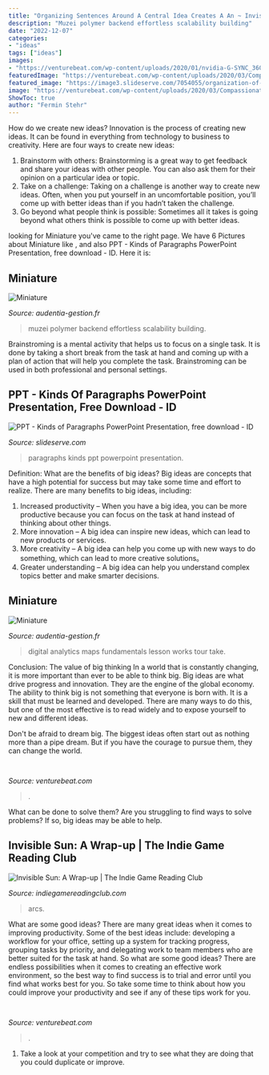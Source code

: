 ```yaml
---
title: "Organizing Sentences Around A Central Idea Creates A An ~ Invisible Sun: A Wrap-up"
description: "Muzei polymer backend effortless scalability building"
date: "2022-12-07"
categories:
- "ideas"
tags: ["ideas"]
images:
- "https://venturebeat.com/wp-content/uploads/2020/01/nvidia-G-SYNC_360Hz.jpg"
featuredImage: "https://venturebeat.com/wp-content/uploads/2020/03/Compassionate-Search-Screens2.png?w=800"
featured_image: "https://image3.slideserve.com/7054055/organization-of-paragraphs1-l.jpg"
image: "https://venturebeat.com/wp-content/uploads/2020/03/Compassionate-Search-Screens2.png?w=800"
ShowToc: true
author: "Fermin Stehr"
---
```



How do we create new ideas?
Innovation is the process of creating new ideas. It can be found in everything from technology to business to creativity. Here are four ways to create new ideas:

1. Brainstorm with others: Brainstorming is a great way to get feedback and share your ideas with other people. You can also ask them for their opinion on a particular idea or topic.
2. Take on a challenge: Taking on a challenge is another way to create new ideas. Often, when you put yourself in an uncomfortable position, you’ll come up with better ideas than if you hadn’t taken the challenge.
3. Go beyond what people think is possible: Sometimes all it takes is going beyond what others think is possible to come up with better ideas.

	

		
looking for Miniature you've came to the right page. We have 6 Pictures about Miniature like ,  and also PPT - Kinds of Paragraphs PowerPoint Presentation, free download - ID. Here it is:
		
    
## Miniature

<img loading=lazy src="https://i1.ytimg.com/vi/mN7IAaRdi_k/mqdefault.jpg" onerror="this.onerror=null;this.src='https://tse4.mm.bing.net/th?id=OIP.kGljTl8BzgMr96588VFY_QAAAA&amp;pid=15.1';" alt="Miniature">

_Source: audentia-gestion.fr_

>muzei polymer backend effortless scalability building. 

	

Brainstroming is a mental activity that helps us to focus on a single task. It is done by taking a short break from the task at hand and coming up with a plan of action that will help you complete the task. Brainstroming can be used in both professional and personal settings.

    
## PPT - Kinds Of Paragraphs PowerPoint Presentation, Free Download - ID

<img loading=lazy src="https://image3.slideserve.com/7054055/organization-of-paragraphs1-l.jpg" onerror="this.onerror=null;this.src='https://tse4.mm.bing.net/th?id=OIP.0gCWXXk7BXFZPRoQfxy3mAHaFj&amp;pid=15.1';" alt="PPT - Kinds of Paragraphs PowerPoint Presentation, free download - ID">

_Source: slideserve.com_

>paragraphs kinds ppt powerpoint presentation. 

	

Definition: What are the benefits of big ideas?
Big ideas are concepts that have a high potential for success but may take some time and effort to realize. There are many benefits to big ideas, including: 
1. Increased productivity – When you have a big idea, you can be more productive because you can focus on the task at hand instead of thinking about other things. 
2. More innovation – A big idea can inspire new ideas, which can lead to new products or services. 
3. More creativity – A big idea can help you come up with new ways to do something, which can lead to more creative solutions。 
4. Greater understanding – A big idea can help you understand complex topics better and make smarter decisions.

    
## Miniature

<img loading=lazy src="http://i1.ytimg.com/vi/N6DrfYHVcXs/mqdefault.jpg" onerror="this.onerror=null;this.src='https://tse1.mm.bing.net/th?id=OIP.bENYOqTYGhpPJnY3G3dtuAEsCo&amp;pid=15.1';" alt="Miniature">

_Source: audentia-gestion.fr_

>digital analytics maps fundamentals lesson works tour take. 

	

Conclusion: The value of big thinking
In a world that is constantly changing, it is more important than ever to be able to think big. Big ideas are what drive progress and innovation. They are the engine of the global economy.
The ability to think big is not something that everyone is born with. It is a skill that must be learned and developed. There are many ways to do this, but one of the most effective is to read widely and to expose yourself to new and different ideas.

Don't be afraid to dream big. The biggest ideas often start out as nothing more than a pipe dream. But if you have the courage to pursue them, they can change the world.

    
## 

<img loading=lazy src="https://venturebeat.com/wp-content/uploads/2020/03/Compassionate-Search-Screens2.png?w=800" onerror="this.onerror=null;this.src='https://tse3.mm.bing.net/th?id=OIP.JQh2hbDiqSv0tSOdttMlvQHaEK&amp;pid=15.1';" alt="">

_Source: venturebeat.com_

>. 

	

What can be done to solve them?
Are you struggling to find ways to solve problems? If so, big ideas may be able to help.

    
## Invisible Sun: A Wrap-up | The Indie Game Reading Club

<img loading=lazy src="https://i1.wp.com/www.indiegamereadingclub.com/wp-content/uploads/2020/03/20200131_122209-1-scaled.jpg?resize=2048%2C1536&amp;ssl=1" onerror="this.onerror=null;this.src='https://tse3.mm.bing.net/th?id=OIP.CKxjCcYlvoEOP3VQ9DdZCAHaFj&amp;pid=15.1';" alt="Invisible Sun: A Wrap-up | The Indie Game Reading Club">

_Source: indiegamereadingclub.com_

>arcs. 

	

What are some good ideas?
There are many great ideas when it comes to improving productivity. Some of the best ideas include: developing a workflow for your office, setting up a system for tracking progress, grouping tasks by priority, and delegating work to team members who are better suited for the task at hand. So what are some good ideas? There are endless possibilities when it comes to creating an effective work environment, so the best way to find success is to trial and error until you find what works best for you. So take some time to think about how you could improve your productivity and see if any of these tips work for you.

    
## 

<img loading=lazy src="https://venturebeat.com/wp-content/uploads/2020/01/nvidia-G-SYNC_360Hz.jpg" onerror="this.onerror=null;this.src='https://tse2.mm.bing.net/th?id=OIP.RusOj6i-a9s8TFQtCEHV7QHaDr&amp;pid=15.1';" alt="">

_Source: venturebeat.com_

>. 

	

1. Take a look at your competition and try to see what they are doing that you could duplicate or improve.

